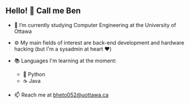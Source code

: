 ## Hello! 👋 Call me Ben
- 🏫 I’m currently studying Computer Engineering at the University of Ottawa
- ⚙️ My main fields of interest are back-end development and hardware hacking (but I'm a sysadmin at heart ❤️)
- 📚 Languages I'm learning at the moment:

  - 🐍 Python
  - ☕ Java

- 📫 Reach me at bheto052@uottawa.ca
